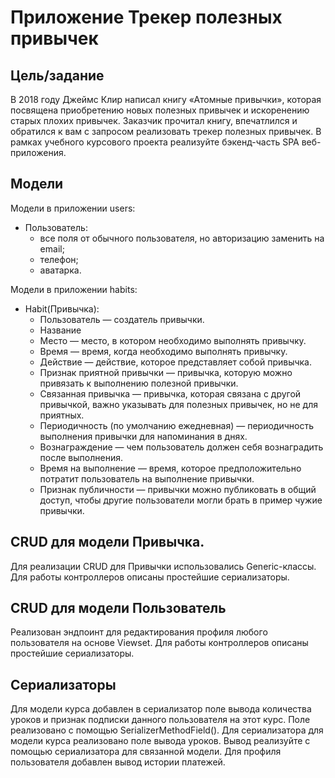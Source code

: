 # Приложение Трекер полезных привычек
## Цель/задание
В 2018 году Джеймс Клир написал книгу «Атомные привычки», которая посвящена приобретению новых полезных привычек
и искоренению старых плохих привычек. Заказчик прочитал книгу, впечатлился и обратился к вам с запросом реализовать
трекер полезных привычек.
В рамках учебного курсового проекта реализуйте бэкенд-часть SPA веб-приложения.

## Модели
Модели в приложении users:
- Пользователь:
  - все поля от обычного пользователя, но авторизацию заменить на email;
  - телефон;
  - аватарка.

Модели в приложении habits:
- Habit(Привычка):
  - Пользователь — создатель привычки.
  - Название
  - Место — место, в котором необходимо выполнять привычку.
  - Время — время, когда необходимо выполнять привычку.
  - Действие — действие, которое представляет собой привычка.
  - Признак приятной привычки — привычка, которую можно привязать к выполнению полезной привычки.
  - Связанная привычка — привычка, которая связана с другой привычкой, важно указывать для полезных привычек, но не для приятных.
  - Периодичность (по умолчанию ежедневная) — периодичность выполнения привычки для напоминания в днях.
  - Вознаграждение — чем пользователь должен себя вознаградить после выполнения.
  - Время на выполнение — время, которое предположительно потратит пользователь на выполнение привычки.
  - Признак публичности — привычки можно публиковать в общий доступ, чтобы другие пользователи могли брать в пример чужие привычки.

## CRUD для модели Привычка. 
Для реализации CRUD для Привычки использовались Generic-классы. 
Для работы контроллеров описаны простейшие сериализаторы.

## CRUD для модели Пользователь
Реализован эндпоинт для редактирования профиля любого пользователя на основе Viewset.
Для работы контроллеров описаны простейшие сериализаторы.

## Сериализаторы

Для модели курса добавлен в сериализатор поле вывода количества уроков и признак подписки данного пользователя на этот курс.
Поле реализовано с помощью SerializerMethodField(). 
Для сериализатора для модели курса реализовано поле вывода уроков. Вывод реализуйте с помощью сериализатора для связанной модели.
Для профиля пользователя добавлен вывод истории платежей.

